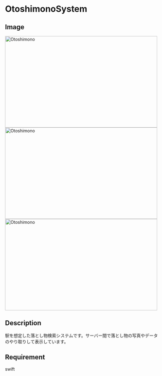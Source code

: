 # OtoshimonoSystem

## Image
<img src="https://user-images.githubusercontent.com/27613682/31309001-437d879a-abba-11e7-956b-d906c665787b.PNG" alt="Otoshimono" title="Otoshimono" width=500 height=300>

<img src="https://user-images.githubusercontent.com/27613682/31308996-3762c36c-abba-11e7-8dc8-5fa4720fa6e1.PNG" alt="Otoshimono" title="Otoshimono" width=500 height=300>

<img src="https://user-images.githubusercontent.com/27613682/31308965-d909c3e2-abb9-11e7-906f-347439e5f3b4.PNG" alt="Otoshimono" title="Otoshimono" width=500 height=300>

## Description
駅を想定した落とし物検索システムです。サーバー間で落とし物の写真やデータのやり取りして表示しています。

## Requirement
swift

